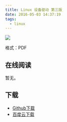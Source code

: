 ```yaml
---
title: Linux 设备驱动 第三版
date: 2016-05-03 14:37:19
tags:
  - linux
---
```


![](http://ww4.sinaimg.cn/large/841aea59jw1f3i6v0pry0j20ai0evt8k.jpg)

格式：PDF

<!--more-->

## 在线阅读 ##

暂无。

## 下载 ##

+ [Github下载](https://github.com/it-ebooks/ebooks/raw/master/Linux%E8%AE%BE%E5%A4%87%E9%A9%B1%E5%8A%A8%E7%A8%8B%E5%BA%8F%28%E4%B8%AD%E6%96%87%E7%AC%AC%E4%B8%89%E7%89%88%29.pdf)
+ [百度云下载](http://pan.baidu.com/share/link?uk=3440082512&shareid=2735946707)
